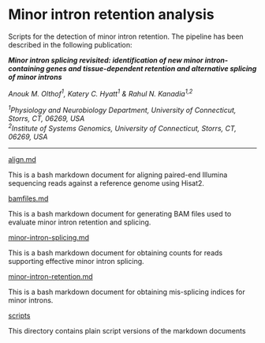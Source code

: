 # Minor intron retention analysis

Scripts for the detection of minor intron retention. The pipeline has been described in the following publication:

***Minor intron splicing revisited: identification of new minor intron-containing genes and tissue-dependent retention and alternative splicing of minor introns***

*Anouk M. Olthof<sup>1</sup>, Katery C. Hyatt<sup>1</sup> & Rahul N. Kanadia<sup>1,2</sup>*

*<sup>1</sup>Physiology and Neurobiology Department, University of Connecticut, Storrs, CT, 06269, USA*<br>*<sup>2</sup>Institute of Systems Genomics, University of Connecticut, Storrs, CT, 06269, USA*
___

[align.md](align.md)

This is a bash markdown document for aligning paired-end Illumina sequencing reads against a reference genome using Hisat2.

[bamfiles.md](bamfiles.md)

This is a bash markdown document for generating BAM files used to evaluate minor intron retention and splicing. 

[minor-intron-splicing.md](minor-intron-splicing.md)

This is a bash markdown document for obtaining counts for reads supporting effective minor intron splicing.

[minor-intron-retention.md](minor-intron-retention.md)

This is a bash markdown document for obtaining mis-splicing indices for 
minor introns.

[scripts](scripts)

This directory contains plain script versions of the markdown documents
